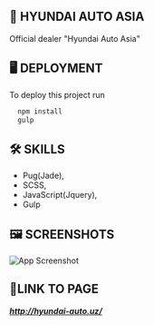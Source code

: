 
## 🚗 **HYUNDAI AUTO ASIA**

Official dealer "Hyundai Auto Asia"
## 🖥️ **DEPLOYMENT**

To deploy this project run

```bash
  npm install
  gulp
```


## 🛠 **SKILLS**
- Pug(Jade),
- SCSS, 
- JavaScript(Jquery), 
- Gulp


## 🖼️ **SCREENSHOTS**

![App Screenshot](https://i.ibb.co/7v73K03/screencapture-hyundai-auto-uz-2020-09-03-05-15-51.jpg)


## 🔗**LINK TO PAGE**

***http://hyundai-auto.uz/***

